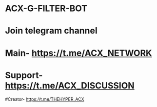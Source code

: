 # ACX-G-FILTER-BOT
# Join telegram channel 
# Main- https://t.me/ACX_NETWORK 
# Support- https://t.me/ACX_DISCUSSION
#Creator- https://t.me/THEHYPER_ACX 

 
